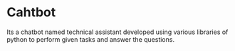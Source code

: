 # Cahtbot
Its a chatbot named technical assistant developed using various libraries of python to perform given tasks and answer the questions.
